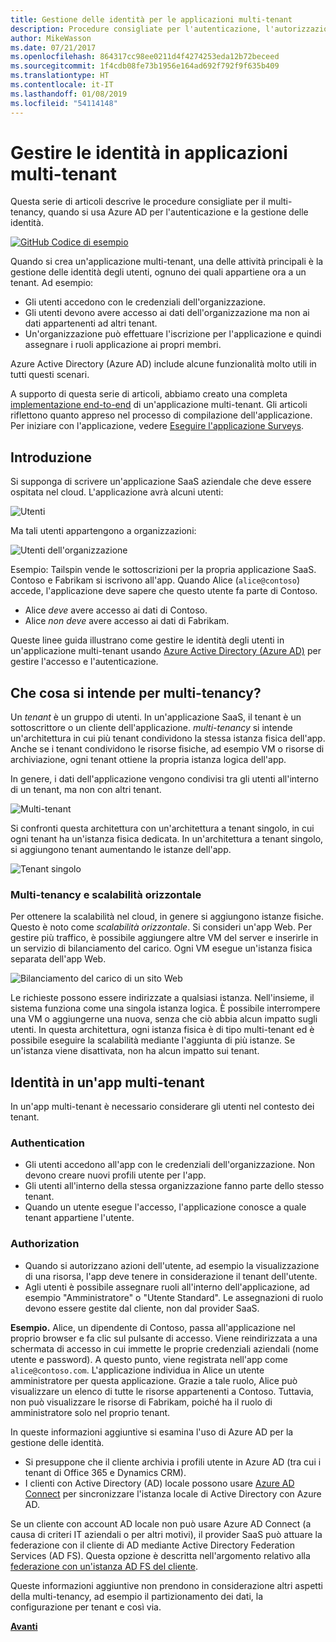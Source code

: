```yaml
---
title: Gestione delle identità per le applicazioni multi-tenant
description: Procedure consigliate per l'autenticazione, l'autorizzazione e la gestione delle identità in applicazioni multi-tenant.
author: MikeWasson
ms.date: 07/21/2017
ms.openlocfilehash: 864317cc98ee0211d4f4274253eda12b72beceed
ms.sourcegitcommit: 1f4cdb08fe73b1956e164ad692f792f9f635b409
ms.translationtype: HT
ms.contentlocale: it-IT
ms.lasthandoff: 01/08/2019
ms.locfileid: "54114148"
---
```

# <a name="manage-identity-in-multitenant-applications"></a>Gestire le identità in applicazioni multi-tenant

Questa serie di articoli descrive le procedure consigliate per il multi-tenancy, quando si usa Azure AD per l'autenticazione e la gestione delle identità.

[![GitHub](../_images/github.png) Codice di esempio][sample-application]

Quando si crea un'applicazione multi-tenant, una delle attività principali è la gestione delle identità degli utenti, ognuno dei quali appartiene ora a un tenant. Ad esempio: 

- Gli utenti accedono con le credenziali dell'organizzazione.
- Gli utenti devono avere accesso ai dati dell'organizzazione ma non ai dati appartenenti ad altri tenant.
- Un'organizzazione può effettuare l'iscrizione per l'applicazione e quindi assegnare i ruoli applicazione ai propri membri.

Azure Active Directory (Azure AD) include alcune funzionalità molto utili in tutti questi scenari.

A supporto di questa serie di articoli, abbiamo creato una completa [implementazione end-to-end][sample-application] di un'applicazione multi-tenant. Gli articoli riflettono quanto appreso nel processo di compilazione dell'applicazione. Per iniziare con l'applicazione, vedere [Eseguire l'applicazione Surveys][running-the-app].

## <a name="introduction"></a>Introduzione

Si supponga di scrivere un'applicazione SaaS aziendale che deve essere ospitata nel cloud. L'applicazione avrà alcuni utenti:

![Utenti](./images/users.png)

Ma tali utenti appartengono a organizzazioni:

![Utenti dell'organizzazione](./images/org-users.png)

Esempio: Tailspin vende le sottoscrizioni per la propria applicazione SaaS. Contoso e Fabrikam si iscrivono all'app. Quando Alice (`alice@contoso`) accede, l'applicazione deve sapere che questo utente fa parte di Contoso.

- Alice *deve* avere accesso ai dati di Contoso.
- Alice *non deve* avere accesso ai dati di Fabrikam.

Queste linee guida illustrano come gestire le identità degli utenti in un'applicazione multi-tenant usando [Azure Active Directory (Azure AD)](/azure/active-directory) per gestire l'accesso e l'autenticazione.

<!-- markdownlint-disable MD026 -->

## <a name="what-is-multitenancy"></a>Che cosa si intende per multi-tenancy?

<!-- markdownlint-enable MD026 -->

Un *tenant* è un gruppo di utenti. In un'applicazione SaaS, il tenant è un sottoscrittore o un cliente dell'applicazione. *multi-tenancy* si intende un'architettura in cui più tenant condividono la stessa istanza fisica dell'app. Anche se i tenant condividono le risorse fisiche, ad esempio VM o risorse di archiviazione, ogni tenant ottiene la propria istanza logica dell'app.

In genere, i dati dell'applicazione vengono condivisi tra gli utenti all'interno di un tenant, ma non con altri tenant.

![Multi-tenant](./images/multitenant.png)

Si confronti questa architettura con un'architettura a tenant singolo, in cui ogni tenant ha un'istanza fisica dedicata. In un'architettura a tenant singolo, si aggiungono tenant aumentando le istanze dell'app.

![Tenant singolo](./images/single-tenant.png)

### <a name="multitenancy-and-horizontal-scaling"></a>Multi-tenancy e scalabilità orizzontale

Per ottenere la scalabilità nel cloud, in genere si aggiungono istanze fisiche. Questo è noto come *scalabilità orizzontale*. Si consideri un'app Web. Per gestire più traffico, è possibile aggiungere altre VM del server e inserirle in un servizio di bilanciamento del carico. Ogni VM esegue un'istanza fisica separata dell'app Web.

![Bilanciamento del carico di un sito Web](./images/load-balancing.png)

Le richieste possono essere indirizzate a qualsiasi istanza. Nell'insieme, il sistema funziona come una singola istanza logica. È possibile interrompere una VM o aggiungerne una nuova, senza che ciò abbia alcun impatto sugli utenti. In questa architettura, ogni istanza fisica è di tipo multi-tenant ed è possibile eseguire la scalabilità mediante l'aggiunta di più istanze. Se un'istanza viene disattivata, non ha alcun impatto sui tenant.

## <a name="identity-in-a-multitenant-app"></a>Identità in un'app multi-tenant

In un'app multi-tenant è necessario considerare gli utenti nel contesto dei tenant.

### <a name="authentication"></a>Authentication

- Gli utenti accedono all'app con le credenziali dell'organizzazione. Non devono creare nuovi profili utente per l'app.
- Gli utenti all'interno della stessa organizzazione fanno parte dello stesso tenant.
- Quando un utente esegue l'accesso, l'applicazione conosce a quale tenant appartiene l'utente.

### <a name="authorization"></a>Authorization

- Quando si autorizzano azioni dell'utente, ad esempio la visualizzazione di una risorsa, l'app deve tenere in considerazione il tenant dell'utente.
- Agli utenti è possibile assegnare ruoli all'interno dell'applicazione, ad esempio "Amministratore" o "Utente Standard". Le assegnazioni di ruolo devono essere gestite dal cliente, non dal provider SaaS.

**Esempio.** Alice, un dipendente di Contoso, passa all'applicazione nel proprio browser e fa clic sul pulsante di accesso. Viene reindirizzata a una schermata di accesso in cui immette le proprie credenziali aziendali (nome utente e password). A questo punto, viene registrata nell'app come `alice@contoso.com`. L'applicazione individua in Alice un utente amministratore per questa applicazione. Grazie a tale ruolo, Alice può visualizzare un elenco di tutte le risorse appartenenti a Contoso. Tuttavia, non può visualizzare le risorse di Fabrikam, poiché ha il ruolo di amministratore solo nel proprio tenant.

In queste informazioni aggiuntive si esamina l'uso di Azure AD per la gestione delle identità.

- Si presuppone che il cliente archivia i profili utente in Azure AD (tra cui i tenant di Office 365 e Dynamics CRM).
- I clienti con Active Directory (AD) locale possono usare [Azure AD Connect](/azure/active-directory/hybrid/whatis-hybrid-identity) per sincronizzare l'istanza locale di Active Directory con Azure AD.

Se un cliente con account AD locale non può usare Azure AD Connect (a causa di criteri IT aziendali o per altri motivi), il provider SaaS può attuare la federazione con il cliente di AD mediante Active Directory Federation Services (AD FS). Questa opzione è descritta nell'argomento relativo alla [federazione con un'istanza AD FS del cliente](adfs.md).

Queste informazioni aggiuntive non prendono in considerazione altri aspetti della multi-tenancy, ad esempio il partizionamento dei dati, la configurazione per tenant e così via.

[**Avanti**](./tailspin.md)

<!-- links -->

[sample-application]: https://github.com/mspnp/multitenant-saas-guidance
[running-the-app]: ./run-the-app.md
